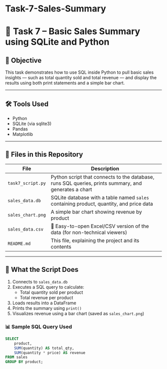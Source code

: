 # Task-7-Sales-Summary
# 🧩 Task 7 – Basic Sales Summary using SQLite and Python

## 🎯 Objective
This task demonstrates how to use SQL inside Python to pull basic sales insights — such as total quantity sold and total revenue — and display the results using both print statements and a simple bar chart.

---

## 🛠 Tools Used
- Python
- SQLite (via sqlite3)
- Pandas
- Matplotlib

---

## 📂 Files in this Repository

| File | Description |
|------|-------------|
| `task7_script.py` | Python script that connects to the database, runs SQL queries, prints summary, and generates a chart |
| `sales_data.db`   | SQLite database with a table named `sales` containing product, quantity, and price data |
| `sales_chart.png` | A simple bar chart showing revenue by product |
| `sales_data.csv`  | 🔹 Easy-to-open Excel/CSV version of the data (for non-technical viewers) |
| `README.md`       | This file, explaining the project and its contents |

---

## 🧪 What the Script Does

1. Connects to `sales_data.db`
2. Executes a SQL query to calculate:
   - Total quantity sold per product
   - Total revenue per product
3. Loads results into a DataFrame
4. Prints the summary using `print()`
5. Visualizes revenue using a bar chart (saved as `sales_chart.png`)

### 📊 Sample SQL Query Used

```sql
SELECT 
    product, 
    SUM(quantity) AS total_qty, 
    SUM(quantity * price) AS revenue 
FROM sales 
GROUP BY product;
